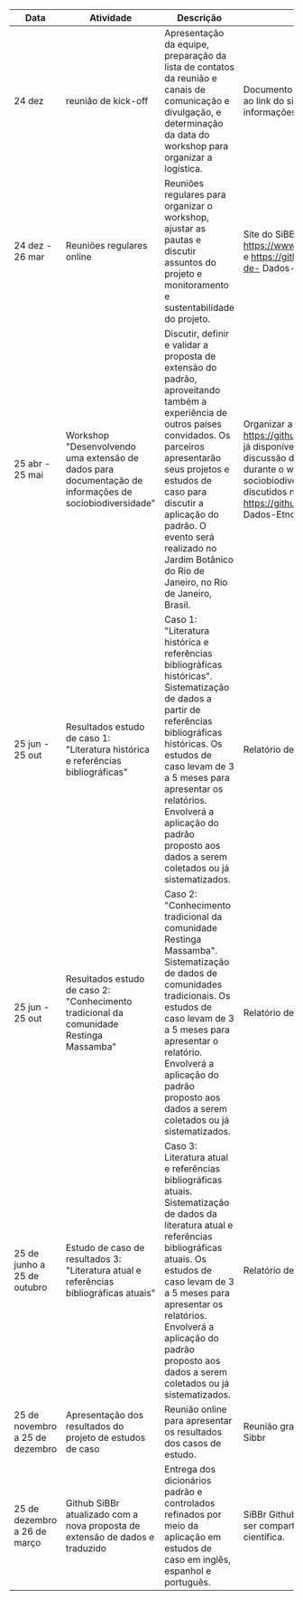 | Data | Atividade | Descrição | Entregável |
| --- | --- | --- | --- |
| 24 dez | reunião de kick-off | Apresentação da equipe, preparação da lista de contatos da reunião e canais de comunicação e divulgação, e determinação da data do workshop para organizar a logística.| Documento resumo da reunião e acesso ao link do site do SiBBr onde as informações serão divulgadas. |
| 24 dez - 26 mar | Reuniões regulares online | Reuniões regulares para organizar o workshop, ajustar as pautas e discutir assuntos do projeto e monitoramento e sustentabilidade do projeto. | Site do SiBBr atualizado. https://www.sibbr.gov.br/page/cesp.html e https://github.com/edalcin/Estrutura-de- Dados-Etnobotanicos |
| 25 abr - 25 mai | Workshop "Desenvolvendo uma extensão de dados para documentação de informações de sociobiodiversidade" | Discutir, definir e validar a proposta de extensão do padrão, aproveitando também a experiência de outros países convidados. Os parceiros apresentarão seus projetos e estudos de caso para discutir a aplicação do padrão. O evento será realizado no Jardim Botânico do Rio de Janeiro, no Rio de Janeiro, Brasil. | Organizar a plataforma GitHub em https://github.com/sibbr/DarwinCoreBrasil já disponível e criar uma nova para discussão dos termos identificados durante o workshop para dados de sociobiodiversidade. Os padrões serão discutidos no github - https://github.com/edalcin/Estrutura-de- Dados-Etnobotanicos |
| 25 jun - 25 out | Resultados estudo de caso 1: "Literatura histórica e referências bibliográficas" | Caso 1: "Literatura histórica e referências bibliográficas históricas". Sistematização de dados a partir de referências bibliográficas históricas. Os estudos de caso levam de 3 a 5 meses para apresentar os relatórios. Envolverá a aplicação do padrão proposto aos dados a serem coletados ou já sistematizados. | Relatório de resultados e discussão. |
| 25 jun - 25 out | Resultados estudo de caso 2: "Conhecimento tradicional da comunidade Restinga Massamba" | Caso 2: "Conhecimento tradicional da comunidade Restinga Massamba". Sistematização de dados de comunidades tradicionais. Os estudos de caso levam de 3 a 5 meses para apresentar o relatório. Envolverá a aplicação do padrão proposto aos dados a serem coletados ou já sistematizados. | Relatório de resultados e discussão. |
| 25 de junho a 25 de outubro | Estudo de caso de resultados 3: "Literatura atual e referências bibliográficas atuais" | Caso 3: Literatura atual e referências bibliográficas atuais. Sistematização de dados da literatura atual e referências bibliográficas atuais. Os estudos de caso levam de 3 a 5 meses para apresentar os relatórios. Envolverá a aplicação do padrão proposto aos dados a serem coletados ou já sistematizados. | Relatório de resultados e discussão. |
| 25 de novembro a 25 de dezembro | Apresentação dos resultados do projeto de estudos de caso | Reunião online para apresentar os resultados dos casos de estudo. | Reunião gravada publicada no site do Sibbr |
| 25 de dezembro a 26 de março | Github SiBBr atualizado com a nova proposta de extensão de dados e traduzido | Entrega dos dicionários padrão e controlados refinados por meio da aplicação em estudos de caso em inglês, espanhol e português. | SiBBr Github atualizado e traduzido para ser compartilhado com a comunidade científica. |